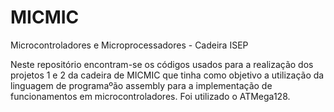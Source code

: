 # MICMIC
Microcontroladores e Microprocessadores - Cadeira ISEP

Neste repositório encontram-se os códigos usados para a realização dos projetos 1 e 2 da cadeira de MICMIC que tinha como objetivo a utilização da linguagem de programaºão assembly para a implementação de funcionamentos em microcontroladores.
Foi utilizado o ATMega128.
